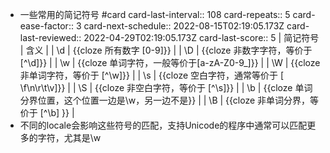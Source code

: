 - 一些常用的简记符号 #card
  card-last-interval:: 108
  card-repeats:: 5
  card-ease-factor:: 3
  card-next-schedule:: 2022-08-15T02:19:05.173Z
  card-last-reviewed:: 2022-04-29T02:19:05.173Z
  card-last-score:: 5
  | 简记符号 | 含义 |
  | \\d | {{cloze 所有数字 [0-9]}} |
  | \\D | {{cloze 非数字字符，等价于 [^\d]}} |
  | \\w | {{cloze 单词字符，一般等价于[a-zA-Z0-9_]}} |
  | \\W | {{cloze 非单词字符，等价于 [^\w]}} |
  | \\s | {{cloze 空白字符，通常等价于 [ \f\n\r\t\v]}} |
  | \\S | {{cloze 非空白字符，等价于 [^\s]}} |
  | \\b | {{cloze 单词分界位置，这个位置一边是\w，另一边不是}} |
  | \\B | {{cloze 非单词分界，等价于 [^\b] }} |
- 不同的locale会影响这些符号的匹配，支持Unicode的程序中通常可以匹配更多的字符，尤其是\\w